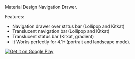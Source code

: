 Material Design Navigation Drawer. 

Features:

  - Navigation drawer over status bar (Lollipop and Kitkat)
  - Translucent navigation bar (Lollipop and Kitkat)
  - Translucent status bar (Kitkat, gradient)
  - It Works perfectly for 4.1+ (portrait and landscape mode). 
  
<a href="https://play.google.com/store/apps/details?id=com.videumcorp.desarrolladorandroid.materialdesignnavigationdrawer">
  <img alt="Get it on Google Play"
       src="https://developer.android.com/images/brand/en_generic_rgb_wo_60.png" />
</a>
